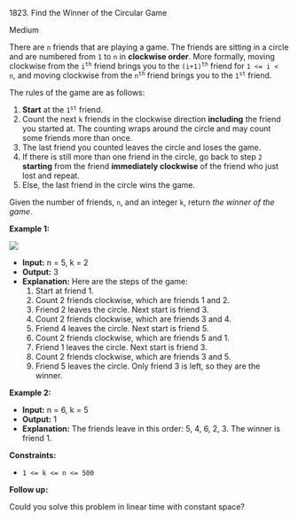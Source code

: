 1823\. Find the Winner of the Circular Game

Medium

There are `n` friends that are playing a game. The friends are sitting in a circle and are numbered from `1` to `n` in **clockwise order**. More formally, moving clockwise from the <code>i<sup>th</sup></code> friend brings you to the <code>(i+1)<sup>th</sup></code> friend for <code>1 <= i < n</code>, and moving clockwise from the <code>n<sup>th</sup></code> friend brings you to the <code>1<sup>st</sup></code> friend.

The rules of the game are as follows:

1. **Start** at the <code>1<sup>st</sup></code> friend.
2. Count the next `k` friends in the clockwise direction **including** the friend you started at. The counting wraps around the circle and may count some friends more than once.
3. The last friend you counted leaves the circle and loses the game.
4. If there is still more than one friend in the circle, go back to step `2` **starting** from the friend **immediately clockwise** of the friend who just lost and repeat.
5. Else, the last friend in the circle wins the game.

Given the number of friends, `n`, and an integer `k`, return _the winner of the game_.


**Example 1:**

![](https://assets.leetcode.com/uploads/2021/03/25/ic234-q2-ex11.png)

- **Input:** n = 5, k = 2
- **Output:** 3
- **Explanation:** Here are the steps of the game:
  1. Start at friend 1.
  2. Count 2 friends clockwise, which are friends 1 and 2.
  3. Friend 2 leaves the circle. Next start is friend 3.
  4. Count 2 friends clockwise, which are friends 3 and 4.
  5. Friend 4 leaves the circle. Next start is friend 5.
  6. Count 2 friends clockwise, which are friends 5 and 1.
  7. Friend 1 leaves the circle. Next start is friend 3.
  8. Count 2 friends clockwise, which are friends 3 and 5.
  9. Friend 5 leaves the circle. Only friend 3 is left, so they are the winner.

**Example 2:**

- **Input:** n = 6, k = 5
- **Output:** 1
- **Explanation:** The friends leave in this order: 5, 4, 6, 2, 3. The winner is friend 1.

**Constraints:**

- `1 <= k <= n <= 500`


**Follow up:**

Could you solve this problem in linear time with constant space?